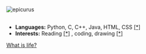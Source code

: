 ##
![epicurus](https://github.com/user-attachments/assets/7105df98-493d-452c-b8cc-9ddc146a9a27)
##


- **Languages:** Python, C, C++, Java, HTML, CSS [[*]](https://github.com/pranavanand17/MindYourLanguage)
- **Interests:** Reading [[*]](https://www.goodreads.com/user/show/109514852-bharmony-103) , coding, drawing [[*]](https://imaginative-moth.static.domains/)

[What is life?](<https://imgur.com/a/WsMFfar>)


<!--!
**pranavanand17/pranavanand17** is a ✨ _special_ ✨ repository because its `README.md` (this file) appears on your GitHub profile.

Here are some ideas to get you started:

- 🔭 I’m currently working on ...
- 🌱 I’m currently learning ...
- 👯 I’m looking to collaborate on ...
- 🤔 I’m looking for help with ...
- 💬 Ask me about ...
- 📫 How to reach me: ...
- 😄 Pronouns: ...
- ⚡ Fun fact: ...
-->
